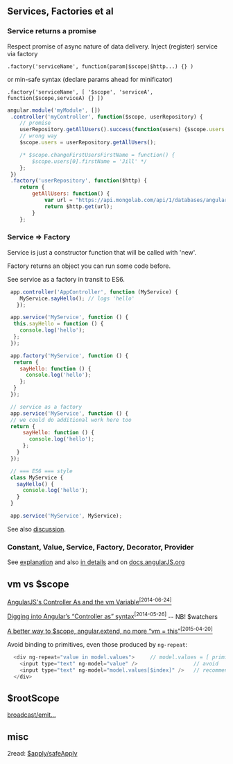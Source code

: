 ## Services, Factories et al
### Service returns a promise
Respect promise of async nature of data delivery.
Inject (register) service via factory

`.factory('serviceName', function(param|$scope|$http...) {} )`

or min-safe syntax (declare params ahead for minificator)

`.factory('serviceName', [ '$scope', 'serviceA', function($scope,serviceA) {} ])`

```javascript
angular.module('myModule', [])
 .controller('myController', function($scope, userRepository) {
    // promise
    userRepository.getAllUsers().success(function(users) {$scope.users = users});
    // wrong way
    $scope.users = userRepository.getAllUsers();

    /* $scope.changeFirstUsersFirstName = function() {
        $scope.users[0].firstName = 'Jill' */
    };
 })
 .factory('userRepository', function($http) {
    return {
        getAllUsers: function() {
            var url = "https://api.mongolab.com/api/1/databases/angularjs-intro/collections/users?apiKey=terrPcifZzn01_ImGsFOIZ96SwvSXgN9";
            return $http.get(url);
        }
    };
```

### Service => Factory
Service is just a constructor function that will be called with 'new'.

Factory returns an object you can run some code before.

See service as a factory in transit to ES6.
```javascript
 app.controller('AppController', function (MyService) {
    MyService.sayHello(); // logs 'hello'
   });

 app.service('MyService', function () {
  this.sayHello = function () {
    console.log('hello');
  };
 });

 app.factory('MyService', function () {
  return {
    sayHello: function () {
      console.log('hello');
    };
  }
 });

 // service as a factory
 app.service('MyService', function () {
 // we could do additional work here too
 return {
     sayHello: function () {
       console.log('hello');
     };
   }
 });

 // === ES6 === style
 class MyService {
   sayHello() {
     console.log('hello');
   }
 }

 app.service('MyService', MyService);

```

See also [discussion](http://stackoverflow.com/questions/14324451/angular-service-vs-angular-factory).

### Constant, Value, Service, Factory, Decorator, Provider
See [explanation](https://gist.github.com/demisx/9605099)
and also [in details](http://www.simplygoodcode.com/2015/11/the-difference-between-service-provider-and-factory-in-angularjs/)
and on [docs.angularJS.org](https://docs.angularjs.org/guide/services)

## vm vs $scope

[AngularJS's Controller As and the vm Variable<sup>[2014-06-24]</sup>](http://www.johnpapa.net/angularjss-controller-as-and-the-vm-variable/)

[Digging into Angular’s “Controller as” syntax<sup>[2014-05-26]</sup>](https://toddmotto.com/digging-into-angulars-controller-as-syntax/)
-- NB! $watchers

[A better way to $scope, angular.extend, no more “vm = this”<sup>[2015-04-20]</sup>](https://toddmotto.com/a-better-way-to-scope-angular-extend-no-more-vm-this/)

Avoid binding to primitives, even those produced by `ng-repeat`:
```javascript
  <div ng-repeat="value in model.values">     // model.values = [ primitives, ...]
    <input type="text" ng-model="value" />                  // avoid
    <input type="text" ng-model="model.values[$index]" />   // recommended
  </div>
```

## $rootScope
[broadcast/emit...](https://makeomatic.ru/blog/2014/10/07/Angular_scope_rootScope/)

## misc

2read: [$apply/safeApply](http://ts-soft.ru/blog/angular-cheatsheet)